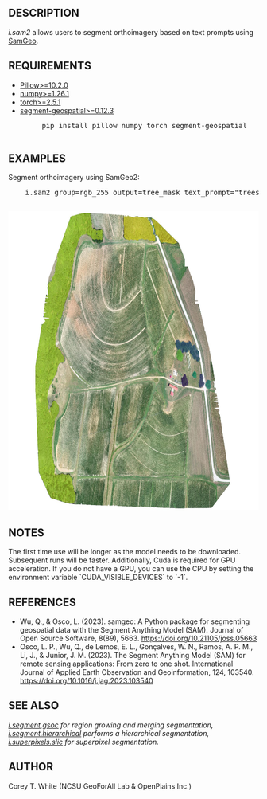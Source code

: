 <h2>DESCRIPTION</h2>

<em>i.sam2</em> allows users to segment orthoimagery based on text prompts using <a href="https://samgeo.gishub.org/">SamGeo</a>.

<h2>REQUIREMENTS</h2>

<ul>
    <li><a href="https://pillow.readthedocs.io/en/stable/">Pillow>=10.2.0</a></li>
    <li><a href="https://numpy.org/">numpy>=1.26.1</a></li>
    <li><a href="https://pytorch.org/">torch>=2.5.1</a></li>
    <li><a href="https://samgeo.gishub.org/">segment-geospatial>=0.12.3</a></li>
</ul>

<div class="code">
    <pre>
        pip install pillow numpy torch segment-geospatial
    </pre>
</div>

<h2>EXAMPLES</h2>

Segment orthoimagery using SamGeo2:

<div class="code">
    <pre>
    i.sam2 group=rgb_255 output=tree_mask text_prompt="trees"
    </pre>
</div>

<img src="./i_sam2_trees.jpg" height="600" alt="i.sam2 example" />

<h2>NOTES</h2>
The first time use will be longer as the model needs to be downloaded. Subsequent runs will be faster.
Additionally, Cuda is required for GPU acceleration. If you do not have a GPU, you can use the CPU by setting the environment variable `CUDA_VISIBLE_DEVICES` to `-1`.

<h2>REFERENCES</h2>
<ul>
<li>Wu, Q., & Osco, L. (2023). samgeo: A Python package for segmenting geospatial data with the Segment Anything Model (SAM). Journal of Open Source Software, 8(89), 5663. <a href="https://doi.org/10.21105/joss.05663">https://doi.org/10.21105/joss.05663</a></li>
<li>Osco, L. P., Wu, Q., de Lemos, E. L., Gonçalves, W. N., Ramos, A. P. M., Li, J., & Junior, J. M. (2023). The Segment Anything Model (SAM) for remote sensing applications: From zero to one shot. International Journal of Applied Earth Observation and Geoinformation, 124, 103540. <a href="https://doi.org/10.1016/j.jag.2023.103540">https://doi.org/10.1016/j.jag.2023.103540</a></li>
</ul>

<h2>SEE ALSO</h2>
<em>
    <a href="i.segment.gsoc.html">i.segment.gsoc</a> for region growing and merging segmentation,
    <a href="i.segment.hierarchical">i.segment.hierarchical</a> performs a hierarchical segmentation,
    <a href="i.superpixels.slic">i.superpixels.slic</a> for superpixel segmentation.
</em>

<h2>AUTHOR</h2>
Corey T. White (NCSU GeoForAll Lab & OpenPlains Inc.)
